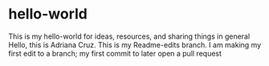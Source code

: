 # hello-world
This is my hello-world for ideas, resources, and sharing things in general
Hello, this is Adriana Cruz. This is my Readme-edits branch.  I am making my first edit to a branch; my first commit to later open a pull request
